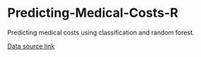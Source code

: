 # Predicting-Medical-Costs-R

Predicting medical costs using classification and random forest. 

[Data source link](https://www.kaggle.com/mirichoi0218/insurance)
